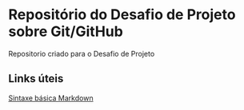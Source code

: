 # Repositório do Desafio de Projeto sobre Git/GitHub
Repositorio criado para o Desafio de Projeto

## Links úteis
[Sintaxe básica Markdown](https://www.markdownguide.org/basic-syntax/)
